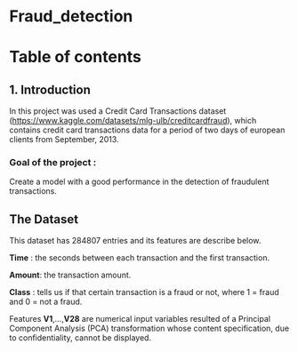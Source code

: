 # Fraud_detection
# Table of contents
## 1. Introduction
In this project was used a Credit Card Transactions dataset (https://www.kaggle.com/datasets/mlg-ulb/creditcardfraud), which contains credit card transactions data for a period of two days of european clients from September, 2013.

### Goal of the project : 
Create a model with a good performance in the detection of fraudulent transactions.

## The Dataset
This dataset has 284807 entries and its features are describe below.

**Time** : the seconds between each transaction and the first transaction. 

**Amount**: the transaction amount.

**Class** : tells us if that certain transaction is a fraud or not, where 1 = fraud and 0 = not a fraud.

Features **V1**,...,**V28** are numerical input variables resulted of a Principal Component Analysis (PCA) transformation whose content specification, due to confidentiality, cannot be displayed.